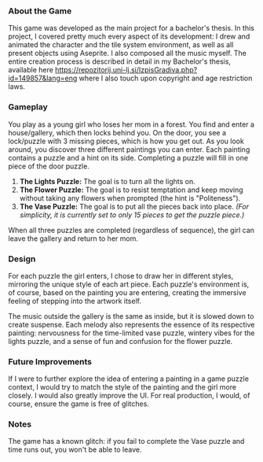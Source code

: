 ### About the Game

This game was developed as the main project for a bachelor's thesis. In this project, I covered pretty much every aspect of its development: I drew and animated the character and the tile system environment, as well as all present objects using Aseprite. I also composed all the music myself. The entire creation process is described in detail in my Bachelor's thesis, available here https://repozitorij.uni-lj.si/IzpisGradiva.php?id=149857&lang=eng
where I also touch upon copyright and age restriction laws.

### Gameplay

You play as a young girl who loses her mom in a forest. You find and enter a house/gallery, which then locks behind you. On the door, you see a lock/puzzle with 3 missing pieces, which is how you get out. As you look around, you discover three different paintings you can enter. Each painting contains a puzzle and a hint on its side. Completing a puzzle will fill in one piece of the door puzzle.

1.  **The Lights Puzzle:** The goal is to turn all the lights on.
2.  **The Flower Puzzle:** The goal is to resist temptation and keep moving without taking any flowers when prompted (the hint is "Politeness").
3.  **The Vase Puzzle:** The goal is to put all the pieces back into place. *(For simplicity, it is currently set to only 15 pieces to get the puzzle piece.)*

When all three puzzles are completed (regardless of sequence), the girl can leave the gallery and return to her mom.

### Design

For each puzzle the girl enters, I chose to draw her in different styles, mirroring the unique style of each art piece. Each puzzle's environment is, of course, based on the painting you are entering, creating the immersive feeling of stepping into the artwork itself.

The music outside the gallery is the same as inside, but it is slowed down to create suspense. Each melody also represents the essence of its respective painting: nervousness for the time-limited vase puzzle, wintery vibes for the lights puzzle, and a sense of fun and confusion for the flower puzzle.

### Future Improvements

If I were to further explore the idea of entering a painting in a game puzzle context, I would try to match the style of the painting and the girl more closely. I would also greatly improve the UI. For real production, I would, of course, ensure the game is free of glitches.

### Notes

The game has a known glitch: if you fail to complete the Vase puzzle and time runs out, you won't be able to leave.
